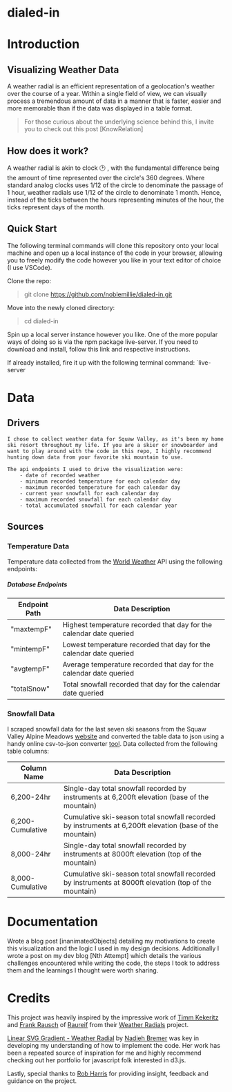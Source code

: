 # dialed-in

# Introduction
## Visualizing Weather Data
A weather radial is an efficient representation of a geolocation's weather over the course of a year. Within a single field of view, we can visually process a tremendous amount of data in a manner that is faster, easier and more memorable than if the data was displayed in a table format. 
>For those curious about the underlying science behind this, I invite you to check out this post [KnowRelation] 

## How does it work?
A weather radial is akin to clock :clock2: , with the fundamental difference being the amount of time represented over the circle's 360 degrees. Where standard analog clocks uses 1/12 of the circle to denominate the passage of 1 hour, weather radials use 1/12 of the circle to denominate 1 month. Hence, instead of the ticks between the hours representing minutes of the hour, the ticks 
	represent days of the month.



## Quick Start
The following terminal commands will clone this repository onto your local machine and open up a local instance of the code in your browser, allowing you to freely modify the code however you like in your text editor of choice (I use VSCode).

Clone the repo:
>git clone https://github.com/noblemillie/dialed-in.git

Move into the newly cloned directory:
>cd dialed-in

Spin up a local server instance however you like. One of the more popular ways of doing so is via the npm package live-server. If you need to download and install, follow this link and respective instructions. 

If already installed, fire it up with the following terminal command: 
`live-server

# Data 
## Drivers
	I chose to collect weather data for Squaw Valley, as it's been my home ski resort throughout my life. If you are a skier or snowboarder and want to play around with the code in this repo, I highly recommend hunting down data from your favorite ski mountain to use.
	
	The api endpoints I used to drive the visualization were:
		- date of recorded weather
		- minimum recorded temperature for each calendar day
 		- maximum recorded temperature for each calendar day
		- current year snowfall for each calendar day
 		- maximum recorded snowfall for each calendar day
 		- total accumulated snowfall for each calendar year

## Sources
### Temperature Data
Temperature data collected from the [World Weather](http://worldweatheronline.com) API using the following endpoints:
	
##### Database Endpoints
| Endpoint Path | Data Description                                                    |
| ------------- | ------------------------------------------------------------------- |
| "maxtempF"    | Highest temperature recorded that day for the calendar date queried |
| "mintempF"    | Lowest temperature recorded that day for the calendar date queried  |
| "avgtempF"    | Average temperature recorded that day for the calendar date queried |
| "totalSnow"   | Total snowfall recorded that day for the calendar date queried      |


### Snowfall Data
I scraped snowfall data for the last seven ski seasons from the Squaw Valley Alpine Meadows [website](https://squawalpine.com/mountain-information/squaw-valley-snowfall-tracker/) and converted the table data to json using a handy online csv-to-json converter [tool](https://www.csvjson.com/csv2json). Data collected from the following table columns:

| Column Name      | Data Description                                                                                          |
| ---------------- | --------------------------------------------------------------------------------------------------------- |
| 6,200-24hr       | Single-day total snowfall recorded by instruments at 6,200ft elevation  (base of the mountain)            |
| 6,200-Cumulative | Cumulative ski-season total snowfall recorded by instruments at 6,200ft elevation  (base of the mountain) |
| 8,000-24hr       | Single-day total snowfall recorded by instruments at 8000ft elevation (top of the mountain)               |
| 8,000-Cumulative | Cumulative ski-season total snowfall recorded by instruments at 8000ft elevation  (top of the mountain)   |


# Documentation
Wrote a blog post [inanimatedObjects] detailing my motivations to create this visualization and the logic I used in my design decisions.  Additionally I wrote a post on my dev blog [Nth Attempt] which details the various challenges encountered while writing the code, the steps I took to address them and the learnings I thought were worth sharing.  

# Credits
This project was heavily inspired by the impressive work of [Timm Kekeritz](https://twitter.com/kekeritz) and [Frank Rausch](https://twitter.com/frankrausch) of [Raureif](https://raureif.net/en) from their [Weather Radials](weather-radials.com) project. 

[Linear SVG Gradient - Weather Radial](http://bl.ocks.org/nbremer/a43dbd5690ccd5ac4c6cc392415140e7/18d8999a1a4eb87dd91beff258027adc4efdf7e3) by [Nadieh Bremer](https://twitter.com/NadiehBremer) was key in developing my understanding of how to implement the code. Her work has been a repeated source of inspiration for me and highly recommend checking out her portfolio for javascript folk interested in d3.js.

Lastly, special thanks to [Rob Harris](https://twitter.com/trebor) for providing insight, feedback and guidance on the project.
